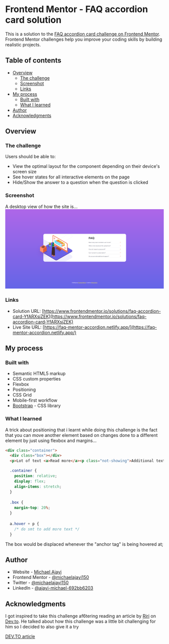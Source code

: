 # Frontend Mentor - FAQ accordion card solution

This is a solution to the [FAQ accordion card challenge on Frontend Mentor](https://www.frontendmentor.io/challenges/faq-accordion-card-XlyjD0Oam). Frontend Mentor challenges help you improve your coding skills by building realistic projects. 

## Table of contents

- [Overview](#overview)
  - [The challenge](#the-challenge)
  - [Screenshot](#screenshot)
  - [Links](#links)
- [My process](#my-process)
  - [Built with](#built-with)
  - [What I learned](#what-i-learned)
- [Author](#author)
- [Acknowledgments](#acknowledgments)


## Overview

### The challenge

Users should be able to:

- View the optimal layout for the component depending on their device's screen size
- See hover states for all interactive elements on the page
- Hide/Show the answer to a question when the question is clicked

### Screenshot

A desktop view of how the site is...
![](./screenshot.png)

### Links

- Solution URL: [https://www.frontendmentor.io/solutions/faq-accordion-card-YfARXsjZEK](https://www.frontendmentor.io/solutions/faq-accordion-card-YfARXsjZEK)
- Live Site URL: [https://faq-mentor-accordion.netlify.app/](https://faq-mentor-accordion.netlify.app/)

## My process

### Built with

- Semantic HTML5 markup
- CSS custom properties
- Flexbox
- Positioning
- CSS Grid
- Mobile-first workflow
- [Bootstrap](https://getbootstrap.com/) - CSS library

### What I learned

A trick about positioning that i learnt while doing this challenge is the fact that you can move another element based on changes done to a different element by just using flexbox and margins...

```html
<div class="container">
  <div class="box"></div>
  <p>Lot of text <a>Read more</a><p class="not-showing">Additional text</p></p>
```

```css
  .container {
    position: relative;
    display: flex;
    align-items: stretch;
  }

  .box {
    margin-top: 20%;
  }

  a.hover + p {
    /* do smt to add more text */
  }
```

The box would be displaced whenever the "anchor tag" is being hovered at;

## Author

- Website - [Michael Ajayi](https://michael-a.netlify.app)
- Frontend Mentor - [@michaelajayi150](https://www.frontendmentor.io/profile/michaelajayi150)
- Twitter - [@michaelajayi150](https://www.twitter.com/michaelajayi150)
- LinkedIn - [@ajayi-michael-692bb6203](https://www.linkedin.com/in/ajayi-michael-692bb6203/)

## Acknowledgments

I got inspired to take this challenge af6tering reading an article by [Riri](https://dev.to/riyanagueco) on [Dev.to](https://dev.to/). He talked about how this challenge was a little bit challenging for him so I decided to also give it a try

[DEV.TO article](https://dev.to/riyanagueco/i-did-frontend-mentor-challenges-for-three-weeks-here-s-what-i-learned-3j01)